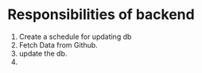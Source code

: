 # Responsibilities of backend
1. Create a schedule for updating db
2. Fetch Data from Github. 
3. update the db. 
4. 